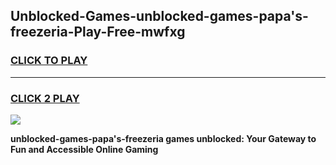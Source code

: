 
## Unblocked-Games-unblocked-games-papa's-freezeria-Play-Free-mwfxg
<h3>
<a href="https://premium76.site?title=unblocked-games-papa's-freezeria&ref=21A">CLICK TO PLAY</a></h3>
<hr>

<h3>
<a href="https://premium76.site?title=unblocked-games-papa's-freezeria&ref=21A">CLICK 2 PLAY</a>
  
</h3>

<a href="https://premium76.site?title=unblocked-games-papa's-freezeria&ref=21A"><img src="https://clearcache.store/games.png"></a>


**unblocked-games-papa's-freezeria games unblocked: Your Gateway to Fun and Accessible Online Gaming**
